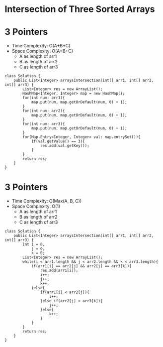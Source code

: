 # Intersection of Three Sorted Arrays

# 3 Pointers

- Time Complexity: O(A+B+C)
- Space Complexity: O(A+B+C)
  - A as length of arr1
  - B as length of arr2
  - C as length of arr3

```
class Solution {
    public List<Integer> arraysIntersection(int[] arr1, int[] arr2, int[] arr3) {
        List<Integer> res = new ArrayList();
        HashMap<Integer, Integer> map = new HashMap();
        for(int num: arr1){
            map.put(num, map.getOrDefault(num, 0) + 1);
        }
        for(int num: arr2){
            map.put(num, map.getOrDefault(num, 0) + 1);
        }
        for(int num: arr3){
            map.put(num, map.getOrDefault(num, 0) + 1);
        }
        for(Map.Entry<Integer, Integer> val: map.entrySet()){
            if(val.getValue() == 3){
                res.add(val.getKey());
            }
        }
        return res;
    }
}
```

# 3 Pointers

- Time Complexity: O(Max(A, B, C))
- Space Complexity: O(1)
  - A as length of arr1
  - B as length of arr2
  - C as length of arr3

```
class Solution {
    public List<Integer> arraysIntersection(int[] arr1, int[] arr2, int[] arr3) {
        int i = 0,
            j = 0,
            k = 0;
        List<Integer> res = new ArrayList();
        while(i < arr1.length && j < arr2.length && k < arr3.length){
            if(arr1[i] == arr2[j] && arr2[j] == arr3[k]){
                res.add(arr1[i]);
                i++;
                j++;
                k++;
            }else{
                if(arr1[i] < arr2[j]){
                    i++;
                }else if(arr2[j] < arr3[k]){
                    j++;
                }else{
                    k++;
                }
            }
        }
        return res;
    }
}
```
